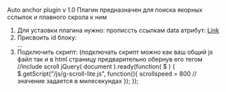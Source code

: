 Auto anchor plugin v 1.0
Плагин предназначен для поиска якорных сслылок и плавного скрола к ним

1. Для устаовки плагина нужно:
    прописсть ссылкам data атрибут:
        <a href="#link" data-anchor="true">Link</a>
2. Присвоить id блоку:
        <div id="link">
            ...
            </div>
3. Подключить скрипт: 
    (подключать скрипт можно как ваш общий js файл так и в html страницу предварительно обернув 
    его тегом <script>...</script>
//include scroll
jQuery( document ).ready(function( $ ) {
	$.getScript("/js/g-scroll-lite.js", function(){
        scrollspeed = 800 //значение задается в милесекундах
	});
});
